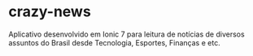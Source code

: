 # crazy-news
Aplicativo desenvolvido em Ionic 7 para leitura de notícias de diversos assuntos do Brasil desde Tecnologia, Esportes, Finanças e etc.
